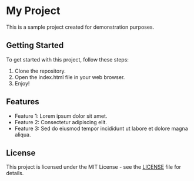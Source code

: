# My Project

This is a sample project created for demonstration purposes.

## Getting Started

To get started with this project, follow these steps:

1. Clone the repository.
2. Open the index.html file in your web browser.
3. Enjoy!

## Features

- Feature 1: Lorem ipsum dolor sit amet.
- Feature 2: Consectetur adipiscing elit.
- Feature 3: Sed do eiusmod tempor incididunt ut labore et dolore magna aliqua.

## License

This project is licensed under the MIT License - see the [LICENSE](LICENSE) file for details.